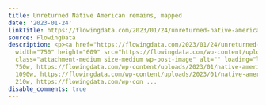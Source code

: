 ```yaml
---
title: Unreturned Native American remains, mapped
date: '2023-01-24'
linkTitle: https://flowingdata.com/2023/01/24/unreturned-native-american-remains/
source: FlowingData
description: <p><a href="https://flowingdata.com/2023/01/24/unreturned-native-american-remains/"><img
  width="750" height="609" src="https://flowingdata.com/wp-content/uploads/2023/01/native-american-remains-750x609.png"
  class="attachment-medium size-medium wp-post-image" alt="" loading="lazy" srcset="https://flowingdata.com/wp-content/uploads/2023/01/native-american-remains-750x609.png
  750w, https://flowingdata.com/wp-content/uploads/2023/01/native-american-remains-1090x886.png
  1090w, https://flowingdata.com/wp-content/uploads/2023/01/native-american-remains-210x171.png
  210w, https://flowingdata.com/wp-con ...
disable_comments: true
---
```

<p><a href="https://flowingdata.com/2023/01/24/unreturned-native-american-remains/"><img width="750" height="609" src="https://flowingdata.com/wp-content/uploads/2023/01/native-american-remains-750x609.png" class="attachment-medium size-medium wp-post-image" alt="" loading="lazy" srcset="https://flowingdata.com/wp-content/uploads/2023/01/native-american-remains-750x609.png 750w, https://flowingdata.com/wp-content/uploads/2023/01/native-american-remains-1090x886.png 1090w, https://flowingdata.com/wp-content/uploads/2023/01/native-american-remains-210x171.png 210w, https://flowingdata.com/wp-con ...